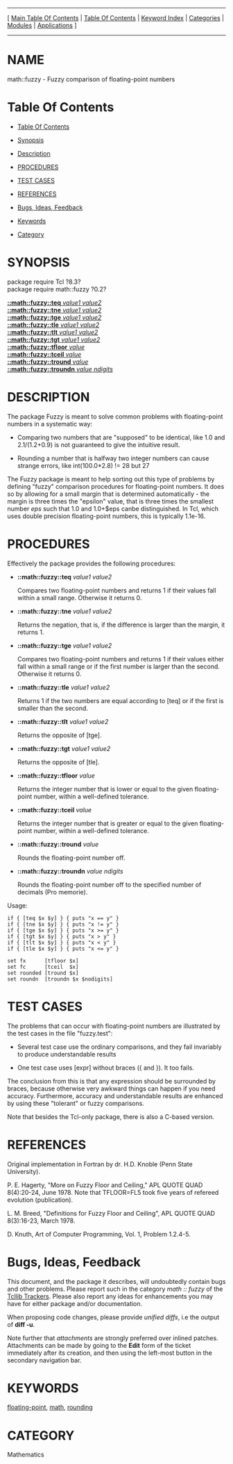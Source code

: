 
[//000000001]: # (math::fuzzy \- Tcl Math Library)
[//000000002]: # (Generated from file 'fuzzy\.man' by tcllib/doctools with format 'markdown')
[//000000003]: # (math::fuzzy\(n\) 0\.2 tcllib "Tcl Math Library")

<hr> [ <a href="../../../../toc.md">Main Table Of Contents</a> &#124; <a
href="../../../toc.md">Table Of Contents</a> &#124; <a
href="../../../../index.md">Keyword Index</a> &#124; <a
href="../../../../toc0.md">Categories</a> &#124; <a
href="../../../../toc1.md">Modules</a> &#124; <a
href="../../../../toc2.md">Applications</a> ] <hr>

# NAME

math::fuzzy \- Fuzzy comparison of floating\-point numbers

# <a name='toc'></a>Table Of Contents

  - [Table Of Contents](#toc)

  - [Synopsis](#synopsis)

  - [Description](#section1)

  - [PROCEDURES](#section2)

  - [TEST CASES](#section3)

  - [REFERENCES](#section4)

  - [Bugs, Ideas, Feedback](#section5)

  - [Keywords](#keywords)

  - [Category](#category)

# <a name='synopsis'></a>SYNOPSIS

package require Tcl ?8\.3?  
package require math::fuzzy ?0\.2?  

[__::math::fuzzy::teq__ *value1* *value2*](#1)  
[__::math::fuzzy::tne__ *value1* *value2*](#2)  
[__::math::fuzzy::tge__ *value1* *value2*](#3)  
[__::math::fuzzy::tle__ *value1* *value2*](#4)  
[__::math::fuzzy::tlt__ *value1* *value2*](#5)  
[__::math::fuzzy::tgt__ *value1* *value2*](#6)  
[__::math::fuzzy::tfloor__ *value*](#7)  
[__::math::fuzzy::tceil__ *value*](#8)  
[__::math::fuzzy::tround__ *value*](#9)  
[__::math::fuzzy::troundn__ *value* *ndigits*](#10)  

# <a name='description'></a>DESCRIPTION

The package Fuzzy is meant to solve common problems with floating\-point numbers
in a systematic way:

  - Comparing two numbers that are "supposed" to be identical, like 1\.0 and
    2\.1/\(1\.2\+0\.9\) is not guaranteed to give the intuitive result\.

  - Rounding a number that is halfway two integer numbers can cause strange
    errors, like int\(100\.0\*2\.8\) \!= 28 but 27

The Fuzzy package is meant to help sorting out this type of problems by defining
"fuzzy" comparison procedures for floating\-point numbers\. It does so by allowing
for a small margin that is determined automatically \- the margin is three times
the "epsilon" value, that is three times the smallest number *eps* such that
1\.0 and 1\.0\+$eps canbe distinguished\. In Tcl, which uses double precision
floating\-point numbers, this is typically 1\.1e\-16\.

# <a name='section2'></a>PROCEDURES

Effectively the package provides the following procedures:

  - <a name='1'></a>__::math::fuzzy::teq__ *value1* *value2*

    Compares two floating\-point numbers and returns 1 if their values fall
    within a small range\. Otherwise it returns 0\.

  - <a name='2'></a>__::math::fuzzy::tne__ *value1* *value2*

    Returns the negation, that is, if the difference is larger than the margin,
    it returns 1\.

  - <a name='3'></a>__::math::fuzzy::tge__ *value1* *value2*

    Compares two floating\-point numbers and returns 1 if their values either
    fall within a small range or if the first number is larger than the second\.
    Otherwise it returns 0\.

  - <a name='4'></a>__::math::fuzzy::tle__ *value1* *value2*

    Returns 1 if the two numbers are equal according to \[teq\] or if the first is
    smaller than the second\.

  - <a name='5'></a>__::math::fuzzy::tlt__ *value1* *value2*

    Returns the opposite of \[tge\]\.

  - <a name='6'></a>__::math::fuzzy::tgt__ *value1* *value2*

    Returns the opposite of \[tle\]\.

  - <a name='7'></a>__::math::fuzzy::tfloor__ *value*

    Returns the integer number that is lower or equal to the given
    floating\-point number, within a well\-defined tolerance\.

  - <a name='8'></a>__::math::fuzzy::tceil__ *value*

    Returns the integer number that is greater or equal to the given
    floating\-point number, within a well\-defined tolerance\.

  - <a name='9'></a>__::math::fuzzy::tround__ *value*

    Rounds the floating\-point number off\.

  - <a name='10'></a>__::math::fuzzy::troundn__ *value* *ndigits*

    Rounds the floating\-point number off to the specified number of decimals
    \(Pro memorie\)\.

Usage:

    if { [teq $x $y] } { puts "x == y" }
    if { [tne $x $y] } { puts "x != y" }
    if { [tge $x $y] } { puts "x >= y" }
    if { [tgt $x $y] } { puts "x > y" }
    if { [tlt $x $y] } { puts "x < y" }
    if { [tle $x $y] } { puts "x <= y" }

    set fx      [tfloor $x]
    set fc      [tceil  $x]
    set rounded [tround $x]
    set roundn  [troundn $x $nodigits]

# <a name='section3'></a>TEST CASES

The problems that can occur with floating\-point numbers are illustrated by the
test cases in the file "fuzzy\.test":

  - Several test case use the ordinary comparisons, and they fail invariably to
    produce understandable results

  - One test case uses \[expr\] without braces \(\{ and \}\)\. It too fails\.

The conclusion from this is that any expression should be surrounded by braces,
because otherwise very awkward things can happen if you need accuracy\.
Furthermore, accuracy and understandable results are enhanced by using these
"tolerant" or fuzzy comparisons\.

Note that besides the Tcl\-only package, there is also a C\-based version\.

# <a name='section4'></a>REFERENCES

Original implementation in Fortran by dr\. H\.D\. Knoble \(Penn State University\)\.

P\. E\. Hagerty, "More on Fuzzy Floor and Ceiling," APL QUOTE QUAD 8\(4\):20\-24,
June 1978\. Note that TFLOOR=FL5 took five years of refereed evolution
\(publication\)\.

L\. M\. Breed, "Definitions for Fuzzy Floor and Ceiling", APL QUOTE QUAD
8\(3\):16\-23, March 1978\.

D\. Knuth, Art of Computer Programming, Vol\. 1, Problem 1\.2\.4\-5\.

# <a name='section5'></a>Bugs, Ideas, Feedback

This document, and the package it describes, will undoubtedly contain bugs and
other problems\. Please report such in the category *math :: fuzzy* of the
[Tcllib Trackers](http://core\.tcl\.tk/tcllib/reportlist)\. Please also report
any ideas for enhancements you may have for either package and/or documentation\.

When proposing code changes, please provide *unified diffs*, i\.e the output of
__diff \-u__\.

Note further that *attachments* are strongly preferred over inlined patches\.
Attachments can be made by going to the __Edit__ form of the ticket
immediately after its creation, and then using the left\-most button in the
secondary navigation bar\.

# <a name='keywords'></a>KEYWORDS

[floating\-point](\.\./\.\./\.\./\.\./index\.md\#floating\_point),
[math](\.\./\.\./\.\./\.\./index\.md\#math),
[rounding](\.\./\.\./\.\./\.\./index\.md\#rounding)

# <a name='category'></a>CATEGORY

Mathematics
